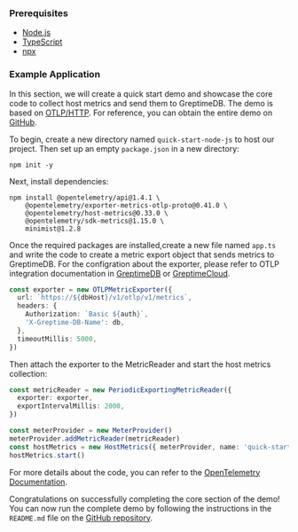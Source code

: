 ### Prerequisites

- [Node.js](https://nodejs.org/en/download)
- [TypeScript](https://www.typescriptlang.org/download)
- [npx](https://www.npmjs.com/package/npx)

### Example Application

In this section, we will create a quick start demo and showcase the core code to collect host metrics and send them to GreptimeDB. The demo is based on [OTLP/HTTP](https://opentelemetry.io/). For reference, you can obtain the entire demo on [GitHub](https://github.com/GreptimeCloudStarters/quick-start-node-js).

To begin, create a new directory named `quick-start-node-js` to host our project. Then set up an empty `package.json` in a new directory:

```shell
npm init -y
```

Next, install dependencies:

```shell
npm install @opentelemetry/api@1.4.1 \
    @opentelemetry/exporter-metrics-otlp-proto@0.41.0 \
    @opentelemetry/host-metrics@0.33.0 \
    @opentelemetry/sdk-metrics@1.15.0 \
    minimist@1.2.8
```

Once the required packages are installed,create a new file named `app.ts` and write the code to create a metric export object that sends metrics to GreptimeDB.
For the configration about the exporter, please refer to OTLP integration documentation in [GreptimeDB](/user-guide/clients/otlp.md) or [GreptimeCloud](/greptimecloud/integrations/otlp.md).

```ts
const exporter = new OTLPMetricExporter({
  url: `https://${dbHost}/v1/otlp/v1/metrics`,
  headers: {
    Authorization: `Basic ${auth}`,
    'X-Greptime-DB-Name': db,
  },
  timeoutMillis: 5000,
})
```

Then attach the exporter to the MetricReader and start the host metrics collection:

```ts
const metricReader = new PeriodicExportingMetricReader({
  exporter: exporter,
  exportIntervalMillis: 2000,
})

const meterProvider = new MeterProvider()
meterProvider.addMetricReader(metricReader)
const hostMetrics = new HostMetrics({ meterProvider, name: 'quick-start-demo-node' })
hostMetrics.start()
```

For more details about the code, you can refer to the [OpenTelemetry Documentation](https://opentelemetry.io/docs/instrumentation/js/getting-started/nodejs/).

Congratulations on successfully completing the core section of the demo! You can now run the complete demo by following the instructions in the `README.md` file on the [GitHub repository](https://github.com/GreptimeCloudStarters/quick-start-node-js).
